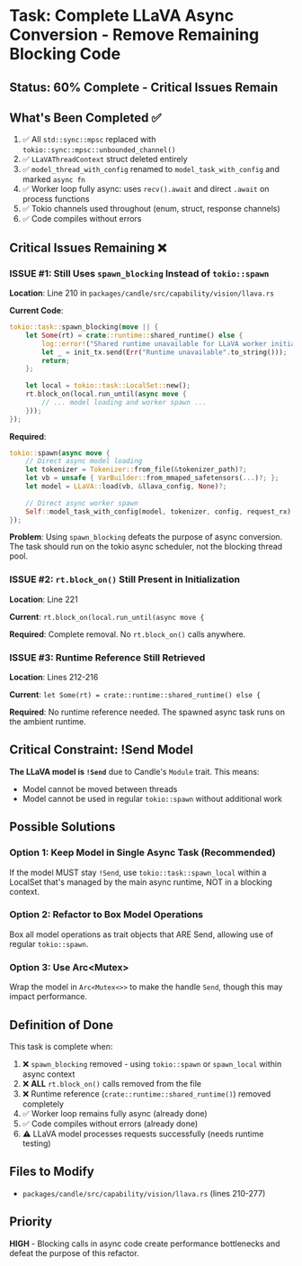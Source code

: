 # Task: Complete LLaVA Async Conversion - Remove Remaining Blocking Code

## Status: 60% Complete - Critical Issues Remain

## What's Been Completed ✅

1. ✅ All `std::sync::mpsc` replaced with `tokio::sync::mpsc::unbounded_channel()`
2. ✅ `LLaVAThreadContext` struct deleted entirely
3. ✅ `model_thread_with_config` renamed to `model_task_with_config` and marked `async fn`
4. ✅ Worker loop fully async: uses `recv().await` and direct `.await` on process functions
5. ✅ Tokio channels used throughout (enum, struct, response channels)
6. ✅ Code compiles without errors

## Critical Issues Remaining ❌

### ISSUE #1: Still Uses `spawn_blocking` Instead of `tokio::spawn`

**Location**: Line 210 in `packages/candle/src/capability/vision/llava.rs`

**Current Code**:
```rust
tokio::task::spawn_blocking(move || {
    let Some(rt) = crate::runtime::shared_runtime() else {
        log::error!("Shared runtime unavailable for LLaVA worker initialization");
        let _ = init_tx.send(Err("Runtime unavailable".to_string()));
        return;
    };
    
    let local = tokio::task::LocalSet::new();
    rt.block_on(local.run_until(async move {
        // ... model loading and worker spawn ...
    }));
});
```

**Required**:
```rust
tokio::spawn(async move {
    // Direct async model loading
    let tokenizer = Tokenizer::from_file(&tokenizer_path)?;
    let vb = unsafe { VarBuilder::from_mmaped_safetensors(...)?; };
    let model = LLaVA::load(vb, &llava_config, None)?;
    
    // Direct async worker spawn
    Self::model_task_with_config(model, tokenizer, config, request_rx).await;
});
```

**Problem**: Using `spawn_blocking` defeats the purpose of async conversion. The task should run on the tokio async scheduler, not the blocking thread pool.

### ISSUE #2: `rt.block_on()` Still Present in Initialization

**Location**: Line 221

**Current**: `rt.block_on(local.run_until(async move {`

**Required**: Complete removal. No `rt.block_on()` calls anywhere.

### ISSUE #3: Runtime Reference Still Retrieved

**Location**: Lines 212-216

**Current**: `let Some(rt) = crate::runtime::shared_runtime() else {`

**Required**: No runtime reference needed. The spawned async task runs on the ambient runtime.

## Critical Constraint: !Send Model

**The LLaVA model is `!Send`** due to Candle's `Module` trait. This means:
- Model cannot be moved between threads
- Model cannot be used in regular `tokio::spawn` without additional work

## Possible Solutions

### Option 1: Keep Model in Single Async Task (Recommended)
If the model MUST stay `!Send`, use `tokio::task::spawn_local` within a LocalSet that's managed by the main async runtime, NOT in a blocking context.

### Option 2: Refactor to Box Model Operations
Box all model operations as trait objects that ARE Send, allowing use of regular `tokio::spawn`.

### Option 3: Use Arc<Mutex<Model>>
Wrap the model in `Arc<Mutex<>>` to make the handle `Send`, though this may impact performance.

## Definition of Done

This task is complete when:

1. ❌ `spawn_blocking` removed - using `tokio::spawn` or `spawn_local` within async context
2. ❌ **ALL** `rt.block_on()` calls removed from the file
3. ❌ Runtime reference (`crate::runtime::shared_runtime()`) removed completely
4. ✅ Worker loop remains fully async (already done)
5. ✅ Code compiles without errors (already done)
6. ⚠️  LLaVA model processes requests successfully (needs runtime testing)

## Files to Modify

- `packages/candle/src/capability/vision/llava.rs` (lines 210-277)

## Priority

**HIGH** - Blocking calls in async code create performance bottlenecks and defeat the purpose of this refactor.
